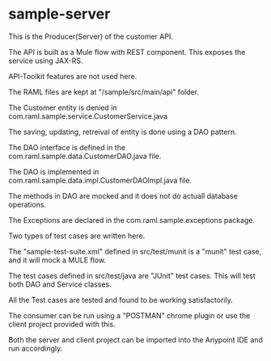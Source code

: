 # sample-server

This is the Producer(Server) of the customer API.

The API is built as a Mule flow with REST component. This exposes the service using JAX-RS.

API-Toolkit features are not used here.

The RAML files are kept at "/sample/src/main/api" folder.

The Customer entity is denied in com.raml.sample.service.CustomerService.java

The saving, updating, retreival of entity is done using a DAO pattern. 

The DAO interface is defined in the com.raml.sample.data.CustomerDAO.java file.

The DAO is implemented in com.raml.sample.data.impl.CustomerDAOImpl.java file.

The methods in DAO are mocked and it does not do actuall database operations.

The Exceptions are declared in the com.raml.sample.exceptions package. 

Two types of test cases are written here.

The "sample-test-suite.xml" defined in src/test/munit is a "munit" test case, and it will mock a MULE flow.

The test cases defined in src/test/java are "JUnit" test cases. This will test both DAO and Service classes.

All the Test cases are tested and found to be working satisfactorily.

The consumer can be run using a "POSTMAN" chrome plugin or use the client project provided with this.

Both the server and client project can be imported into the Anypoint IDE and run accordingly.
